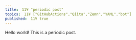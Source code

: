 ```yaml
---
title:　11¥ "periodic post"
topics:　11¥ ["GitHubActions","Qiita","Zenn","YAML","bot"]
published:　11¥ true
---
```

Hello world!
This is a periodic post.
